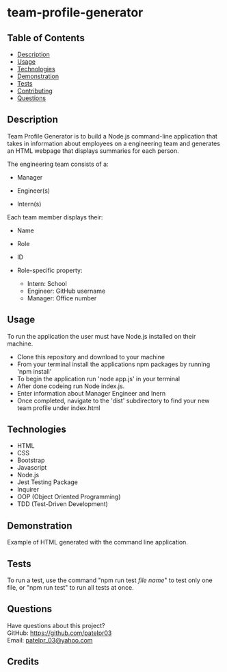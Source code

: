 
# team-profile-generator
## Table of Contents
* [Description](#description)
* [Usage](#usage)
* [Technologies](#Technologies)
* [Demonstration](#demonstration)
* [Tests](#tests)
* [Contributing](#contributing)
* [Questions](#questions)

## Description

Team Profile Generator is to build a Node.js command-line application that takes in information about employees on a engineering team and generates an HTML webpage that displays summaries for each person.

The engineering team consists of a:
* Manager

* Engineer(s)

* Intern(s)

Each team member displays their:
* Name

* Role

* ID

* Role-specific property:
    * Intern: School
    * Engineer: GitHub username
    * Manager: Office number


## Usage
To run the application the user must have Node.js installed on their machine.

* Clone this repository and download to your machine
* From your terminal install the applications npm packages by running 'npm install'
* To begin the application run 'node app.js' in your terminal
* After done codeing run Node index.js. 
* Enter information about Manager Engineer and Inern 
* Once completed, navigate to the 'dist' subdirectory to find your new team      profile under index.html 


## Technologies

* HTML
* CSS
* Bootstrap
* Javascript
* Node.js
* Jest Testing Package
* Inquirer
* OOP (Object Oriented Programming)
* TDD (Test-Driven Development)

## Demonstration

Example of HTML generated with the command line application.

## Tests
To run a test, use the command "npm run test *file name*" to test only one file, or "npm run test" to run all tests at once.

## Questions
Have questions about this project?  
GitHub: https://github.com/patelpr03  
Email:  patelpr_03@yahoo.com

## Credits